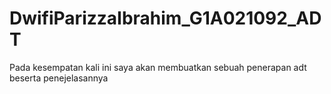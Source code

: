 # DwifiParizzaIbrahim_G1A021092_ADT
Pada kesempatan kali ini saya akan membuatkan sebuah penerapan adt beserta penejelasannya
